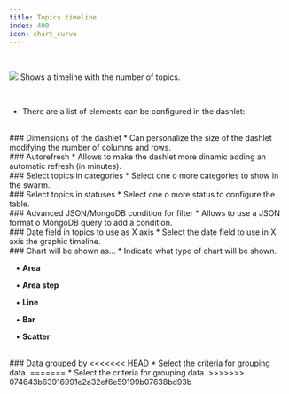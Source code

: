```yaml
---
title: Topics timeline
index: 400
icon: chart_curve
---
```


    
<br />

<img src="/static/images/icons/chart_curve.png" /> Shows a timeline with the number of topics.


<br />

* There are a list of elements can be configured in the dashlet:

<br />
### Dimensions of the dashlet
* Can personalize the size of the dashlet modifying the number of columns and rows.

<br />
### Autorefresh
* Allows to make the dashlet more dinamic adding an automatic refresh (in minutes).


<br />
### Select topics in categories
* Select one o more categories to show in the swarm.

<br />
### Select topics in statuses
* Select one o more status to configure the table.

<br />
### Advanced JSON/MongoDB condition for filter
* Allows to use a JSON format o MongoDB query to add a condition. 

<br />
### Date field in topics to use as X axis
* Select the date field to use in X axis the graphic timeline.

<br />
### Chart will be shown as...
* Indicate what type of chart will be shown. <br />


&nbsp; &nbsp;• **Area** <br />

&nbsp; &nbsp;• **Area step** <br />

&nbsp; &nbsp;• **Line** <br />

&nbsp; &nbsp;• **Bar** <br />

&nbsp; &nbsp;• **Scatter**

<br />
### Data grouped by
<<<<<<< HEAD
* Select the criteria for grouping data.
=======
* Select the criteria for grouping data.
>>>>>>> 074643b63916991e2a32ef6e59199b07638bd93b
